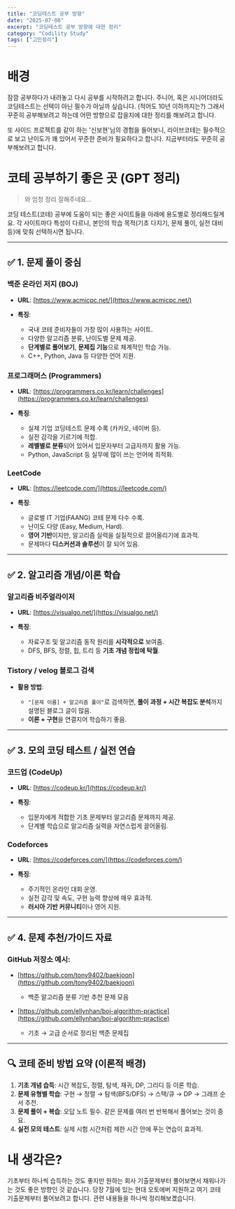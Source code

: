 ```yaml
---
title: "코딩테스트 공부 방향"
date: "2025-07-08"
excerpt: "코딩테스트 공부 방향에 대한 정리"
category: "Codility Study"
tags: ["고민정리"]
---
```


# 배경

잠깜 공부하다가 내려놓고 다시 공부를 시작하려고 합니다.
주니어, 혹은 시니어더라도 코딩테스트는 선택이 아닌 필수가 아닐까 싶습니다. (적어도 10년 이하까지는?)
그래서 꾸준히 공부해보려고 하는데 어떤 방향으로 잡을지에 대한 정리를 해보려고 합니다.

또 사이드 프로젝트를 같이 하는 '신보현'님의 경험을 들어보니, 라이브코테는 필수적으로 보고 난이도가 꽤 있어서 꾸준한 준비가 필요하다고 합니다.
지금부터라도 꾸준히 공부해보려고 합니다.

# 코테 공부하기 좋은 곳 (GPT 정리)
> 와 엄청 정리 잘해주네요...

코딩 테스트(코테) 공부에 도움이 되는 좋은 사이트들을 아래에 용도별로 정리해드릴게요. 각 사이트마다 특성이 다르니, 본인의 학습 목적(기초 다지기, 문제 풀이, 실전 대비 등)에 맞춰 선택하시면 됩니다.

---

## ✅ **1. 문제 풀이 중심**

### **백준 온라인 저지 (BOJ)**

* **URL**: [https://www.acmicpc.net/](https://www.acmicpc.net/)
* **특징**:

  * 국내 코테 준비자들이 가장 많이 사용하는 사이트.
  * 다양한 알고리즘 분류, 난이도별 문제 제공.
  * **단계별로 풀어보기**, **문제집 기능**으로 체계적인 학습 가능.
  * C++, Python, Java 등 다양한 언어 지원.

### **프로그래머스 (Programmers)**

* **URL**: [https://programmers.co.kr/learn/challenges](https://programmers.co.kr/learn/challenges)
* **특징**:

  * 실제 기업 코딩테스트 문제 수록 (카카오, 네이버 등).
  * 실전 감각을 기르기에 적합.
  * **레벨별로 분류**되어 있어서 입문자부터 고급자까지 활용 가능.
  * Python, JavaScript 등 실무에 많이 쓰는 언어에 최적화.

### **LeetCode**

* **URL**: [https://leetcode.com/](https://leetcode.com/)
* **특징**:

  * 글로벌 IT 기업(FAANG) 코테 문제 다수 수록.
  * 난이도 다양 (Easy, Medium, Hard).
  * **영어 기반**이지만, 알고리즘 실력을 실질적으로 끌어올리기에 효과적.
  * 문제마다 **디스커션과 솔루션**이 잘 되어 있음.

---

## ✅ **2. 알고리즘 개념/이론 학습**

### **알고리즘 비주얼라이저**

* **URL**: [https://visualgo.net/](https://visualgo.net/)
* **특징**:

  * 자료구조 및 알고리즘 동작 원리를 **시각적으로** 보여줌.
  * DFS, BFS, 정렬, 힙, 트리 등 **기초 개념 정립에 탁월**.

### **Tistory / velog 블로그 검색**

* **활용 방법**:

  * `"[문제 이름] + 알고리즘 풀이"`로 검색하면, **풀이 과정 + 시간 복잡도 분석**까지 설명된 블로그 글이 많음.
  * **이론 + 구현**을 연결지어 학습하기 좋음.

---

## ✅ **3. 모의 코딩 테스트 / 실전 연습**

### **코드업 (CodeUp)**

* **URL**: [https://codeup.kr/](https://codeup.kr/)
* **특징**:

  * 입문자에게 적합한 기초 문제부터 알고리즘 문제까지 제공.
  * 단계별 학습으로 알고리즘 실력을 자연스럽게 끌어올림.

### **Codeforces**

* **URL**: [https://codeforces.com/](https://codeforces.com/)
* **특징**:

  * 주기적인 온라인 대회 운영.
  * 실전 감각 및 속도, 구현 능력 향상에 매우 효과적.
  * **러시아 기반 커뮤니티**이나 영어 지원.

---

## ✅ **4. 문제 추천/가이드 자료**

### **GitHub 저장소 예시**:

* [https://github.com/tony9402/baekjoon](https://github.com/tony9402/baekjoon)

  * 백준 알고리즘 분류 기반 추천 문제 모음
* [https://github.com/ellynhan/boj-algorithm-practice](https://github.com/ellynhan/boj-algorithm-practice)

  * 기초 → 고급 순서로 정리된 백준 문제집

---

## 🔍 코테 준비 방법 요약 (이론적 배경)

1. **기초 개념 습득**: 시간 복잡도, 정렬, 탐색, 재귀, DP, 그리디 등 이론 학습.
2. **문제 유형별 학습**: 구현 → 정렬 → 탐색(BFS/DFS) → 스택/큐 → DP → 그래프 순서 추천.
3. **문제 풀이 + 복습**: 오답 노트 필수. 같은 문제를 여러 번 반복해서 풀어보는 것이 중요.
4. **실전 모의 테스트**: 실제 시험 시간처럼 제한 시간 안에 푸는 연습이 효과적.



# 내 생각은?

기초부터 하나씩 습득하는 것도 좋지만 원하는 회사 기출문제부터 풀어보면서 채워나가는 것도 좋은 방향인 것 같습니다.
당장 7월에 있는 현대 오토에버 지원하고 여기 코테 기출문제부터 풀어보려고 합니다.
관련 내용들을 하나씩 정리해보곘습니다.

